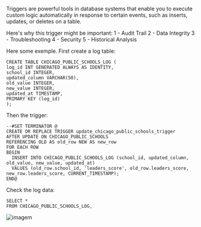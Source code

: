 Triggers are powerful tools in database systems that enable you to execute custom logic automatically in response to certain events, such as inserts, updates, or deletes on a table.

Here's why this trigger might be important:
1 - Audit Trail
2 - Data Integrity
3 - Troubleshooting
4 - Security
5 - Historical Analysis

Here some exemple. First create a log table:

	CREATE TABLE CHICAGO_PUBLIC_SCHOOLS_LOG (
    log_id INT GENERATED ALWAYS AS IDENTITY,
    school_id INTEGER,
    updated_column VARCHAR(50),
    old_value INTEGER,
    new_value INTEGER,
    updated_at TIMESTAMP,
    PRIMARY KEY (log_id)
	);

Then the trigger:

	--#SET TERMINATOR @
	CREATE OR REPLACE TRIGGER update_chicago_public_schools_trigger
	AFTER UPDATE ON CHICAGO_PUBLIC_SCHOOLS
	REFERENCING OLD AS old_row NEW AS new_row
	FOR EACH ROW
	BEGIN
  	  INSERT INTO CHICAGO_PUBLIC_SCHOOLS_LOG (school_id, updated_column, old_value, new_value, updated_at)
      VALUES (old_row.school_id, 'leaders_score', old_row.leaders_score, new_row.leaders_score, CURRENT_TIMESTAMP);
	END@

 Check the log data:
 
	SELECT * 
 	FROM CHICAGO_PUBLIC_SCHOOLS_LOG,

![imagem](https://github.com/romulopires08/SQL_queries/assets/105392322/72ec12b5-950e-4f15-b9e3-9affb76058c3)

